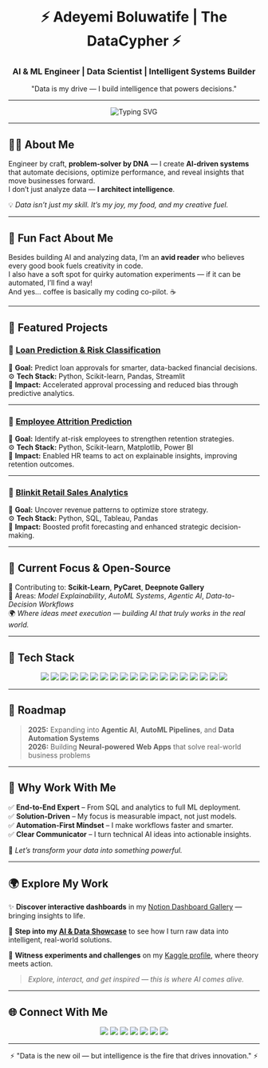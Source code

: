 <!-- 🧠 Neural Glow GitHub Profile - Boluwatife Adeyemi -->

<h1 align="center">⚡ Adeyemi Boluwatife | The DataCypher ⚡</h1>
<h3 align="center">AI & ML Engineer | Data Scientist | Intelligent Systems Builder</h3>
<p align="center">"Data is my drive — I build intelligence that powers decisions."</p>

---

<p align="center">
  <img src="https://readme-typing-svg.demolab.com?font=Fira+Code&size=22&duration=3500&pause=1000&color=00FFFF&center=true&vCenter=true&width=600&lines=AI+Engineer+%7C+Data+Scientist;Automation+%26+ML+Specialist;Turning+Data+Into+Intelligence+Since+Day+One" alt="Typing SVG">
</p>

---

## 👨‍💻 About Me

Engineer by craft, **problem-solver by DNA** — I create **AI-driven systems** that automate decisions, optimize performance, and reveal insights that move businesses forward.  
I don’t just analyze data — **I architect intelligence**.

💡 *Data isn’t just my skill. It’s my joy, my food, and my creative fuel.*

---

## 🎉 Fun Fact About Me

Besides building AI and analyzing data, I’m an **avid reader** who believes every good book fuels creativity in code.  
I also have a soft spot for quirky automation experiments — if it can be automated, I’ll find a way!  
And yes… coffee is basically my coding co-pilot. ☕

---

## 🚀 Featured Projects

### 🔮 [Loan Prediction & Risk Classification](https://github.com/PerceptronCipher/loan-prediction-models)
🎯 **Goal:** Predict loan approvals for smarter, data-backed financial decisions.  
⚙️ **Tech Stack:** Python, Scikit-learn, Pandas, Streamlit  
🚀 **Impact:** Accelerated approval processing and reduced bias through predictive analytics.

---

### 👥 [Employee Attrition Prediction](https://github.com/PerceptronCipher/employee-attrition-prediction)
🎯 **Goal:** Identify at-risk employees to strengthen retention strategies.  
⚙️ **Tech Stack:** Python, Scikit-learn, Matplotlib, Power BI  
🚀 **Impact:** Enabled HR teams to act on explainable insights, improving retention outcomes.

---

### 🛒 [Blinkit Retail Sales Analytics](https://github.com/PerceptronCipher/blinkit-sales-analytics)
🎯 **Goal:** Uncover revenue patterns to optimize store strategy.  
⚙️ **Tech Stack:** Python, SQL, Tableau, Pandas  
🚀 **Impact:** Boosted profit forecasting and enhanced strategic decision-making.

---

## 🧩 Current Focus & Open-Source

🧠 Contributing to: **Scikit-Learn**, **PyCaret**, **Deepnote Gallery**  
💬 Areas: *Model Explainability*, *AutoML Systems*, *Agentic AI*, *Data-to-Decision Workflows*  
🌍 *Where ideas meet execution — building AI that truly works in the real world.*

---

## 🧠 Tech Stack

<p align="center">
  <img src="https://img.shields.io/badge/Python-3776AB?style=for-the-badge&logo=python&logoColor=white"/>
  <img src="https://img.shields.io/badge/TensorFlow-FF6F00?style=for-the-badge&logo=tensorflow&logoColor=white"/>
  <img src="https://img.shields.io/badge/PyTorch-EE4C2C?style=for-the-badge&logo=pytorch&logoColor=white"/>
  <img src="https://img.shields.io/badge/R-276DC3?style=for-the-badge&logo=r&logoColor=white"/>
  <img src="https://img.shields.io/badge/Git-F05032?style=for-the-badge&logo=git&logoColor=white"/>
  <img src="https://img.shields.io/badge/GitHub-181717?style=for-the-badge&logo=github&logoColor=white"/>
  <img src="https://img.shields.io/badge/MySQL-4479A1?style=for-the-badge&logo=mysql&logoColor=white"/>
  <img src="https://img.shields.io/badge/PostgreSQL-4169E1?style=for-the-badge&logo=postgresql&logoColor=white"/>
  <img src="https://img.shields.io/badge/SQLite-003B57?style=for-the-badge&logo=sqlite&logoColor=white"/>
  <img src="https://img.shields.io/badge/VSCode-007ACC?style=for-the-badge&logo=visual-studio-code&logoColor=white"/>
  <img src="https://img.shields.io/badge/Streamlit-FF4B4B?style=for-the-badge&logo=streamlit&logoColor=white"/>
  <img src="https://img.shields.io/badge/Notion-000000?style=for-the-badge&logo=notion&logoColor=white"/>
  <img src="https://img.shields.io/badge/Spark-E25A1C?style=for-the-badge&logo=apache&logoColor=white"/>
  <img src="https://img.shields.io/badge/Excel-217346?style=for-the-badge&logo=microsoft-excel&logoColor=white"/>
  <img src="https://img.shields.io/badge/PowerBI-F2C811?style=for-the-badge&logo=microsoft-powerbi&logoColor=white"/>
  <img src="https://img.shields.io/badge/Tableau-E97627?style=for-the-badge&logo=tableau&logoColor=white"/>
  <img src="https://img.shields.io/badge/SPSS-FF6F00?style=for-the-badge&logo=ibm&logoColor=white"/>
  <img src="https://img.shields.io/badge/Statistics-4CAF50?style=for-the-badge&logo=chartdotjs&logoColor=white"/>
  <img src="https://img.shields.io/badge/Automation-n8n-FF6F00?style=for-the-badge&logo=n8n&logoColor=white"/>
</p>

---

## 🧭 Roadmap

> **2025:** Expanding into **Agentic AI**, **AutoML Pipelines**, and **Data Automation Systems**  
> **2026:** Building **Neural-powered Web Apps** that solve real-world business problems  

---

## 🌟 Why Work With Me

✅ **End-to-End Expert** – From SQL and analytics to full ML deployment.  
✅ **Solution-Driven** – My focus is measurable impact, not just models.  
✅ **Automation-First Mindset** – I make workflows faster and smarter.  
✅ **Clear Communicator** – I turn technical AI ideas into actionable insights.  

💬 *Let’s transform your data into something powerful.*

---

## 🌍 Explore My Work

✨ **Discover interactive dashboards** in my [Notion Dashboard Gallery](https://tinyurl.com/zzzbbaa) — bringing insights to life.  

🚀 **Step into my [AI & Data Showcase](https://tinyurl.com/Adeyemi-B)** to see how I turn raw data into intelligent, real-world solutions.  

🎯 **Witness experiments and challenges** on my [Kaggle profile](https://www.kaggle.com/adeyemmi), where theory meets action.  

> *Explore, interact, and get inspired — this is where AI comes alive.*

---

## 🌐 Connect With Me  

<p align="center">
  <a href="https://tinyurl.com/Adeyemi-B" target="_blank"><img src="https://img.shields.io/badge/AI_&_Data_Showcase-000?style=for-the-badge&logo=notion&logoColor=white"/></a>
  <a href="https://github.com/PerceptronCipher" target="_blank"><img src="https://img.shields.io/badge/GitHub-100000?style=for-the-badge&logo=github&logoColor=white"/></a>
  <a href="https://www.kaggle.com/adeyemmi" target="_blank"><img src="https://img.shields.io/badge/Kaggle-20BEFF?style=for-the-badge&logo=kaggle&logoColor=white"/></a>
  <a href="mailto:adeyemiboluwatife.olayinka@gmail.com"><img src="https://img.shields.io/badge/Email-D14836?style=for-the-badge&logo=gmail&logoColor=white"/></a>
  <a href="https://twitter.com/@Adeyemi_Bhowlu" target="_blank"><img src="https://img.shields.io/badge/Twitter-1DA1F2?style=for-the-badge&logo=twitter&logoColor=white"/></a>
  <a href="https://wa.link/u8gd6x" target="_blank"><img src="https://img.shields.io/badge/WhatsApp-25D366?style=for-the-badge&logo=whatsapp&logoColor=white"/></a>
  <a href="https://www.linkedin.com/in/ibrahim-ibrahim-74329a383" target="_blank"><img src="https://img.shields.io/badge/LinkedIn-0077B5?style=for-the-badge&logo=linkedin&logoColor=white"/></a>
</p>

---

<p align="center">⚡ "Data is the new oil — but intelligence is the fire that drives innovation." ⚡</p>
